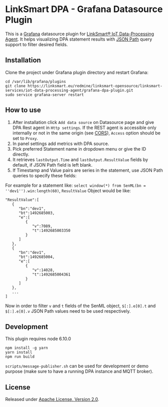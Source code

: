 # LinkSmart DPA - Grafana Datasource Plugin

This is a [Grafana](https://grafana.com/) datasource plugin for [LinkSmart® IoT Data-Processing Agent](https://linksmart.eu/redmine/projects/iot-data-processing-agent). It helps visualizing DPA statement results with [JSON Path](https://www.npmjs.com/package/JSONPath) query support to filter desired fields.

## Installation

Clone the project under Grafana plugin directory and restart Grafana:

```
cd /var/lib/grafana/plugins
git clone https://linksmart.eu/redmine/linksmart-opensource/linksmart-services/iot-data-processing-agent/grafana-dpa-plugin.git
sudo service grafana-server restart
```

## How to use

1. After installation click `Add data source` on Datasource page and give DPA Rest agent in `Http settings`. If the REST agent is accessible only internally or not in the same origin (see [CORS](https://en.wikipedia.org/wiki/Cross-origin_resource_sharing)), `Access` option should be set to `Proxy`.
2. In panel settings add metrics with DPA source.
3. Pick preferred Statement name in dropdown menu or give the ID directly.
4. It retrieves `lastOutput.Time` and `lastOutput.ResultValue` fields by default, if JSON Path field is left blank.
5. If Timestamp and Value pairs are series in the statement, use JSON Path queries to specify these fields:

For example for a statement like: `select window(*) from SenML(bn = ''dev1'').win:length(60)`,
`ResultValue` Object would be like:

```
"ResultValue":[  
   {  
      "bn":"dev1",
      "bt":1492685003,
      "e":[  
         {  
            "v":7089,
            "t":1492685003350
         }
      ]
   },
   {  
      "bn":"dev1",
      "bt":1492685004,
      "e":[  
         {  
            "v":14028,
            "t":1492685004361
         }
      ]
   },
   ...
]  
```

Now in order to filter `v` and `t` fields of the SenML object, `$[:].e[0].t` and `$[:].e[0].v` JSON Path values need to be used respectively.

## Development

This plugin requires node 6.10.0

```
npm install -g yarn
yarn install
npm run build
```

`scripts/message-publisher.sh` can be used for development or demo purpose
(make sure to have a running DPA instance and MQTT broker).

## License

Released under [Apache License, Version 2.0](LICENSE).
